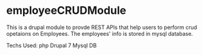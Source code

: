 # employeeCRUDModule

This is a drupal module to provde REST APIs that help users to perform crud opetaions on Employees. The employees' info is stored in mysql database.

Techs Used: 
php
Drupal 7
Mysql DB
